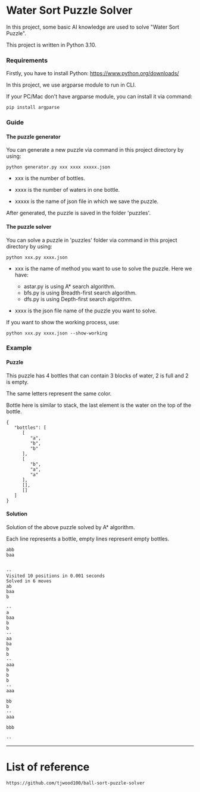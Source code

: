 # Water Sort Puzzle Solver
In this project, some basic AI knowledge are used to solve "Water Sort Puzzle".

This project is written in Python 3.10.
### Requirements
Firstly, you have to install Python: https://www.python.org/downloads/

In this project, we use argparse module to run in CLI.

If your PC/Mac don't have argparse module, you can install it via command:

``` 
pip install argparse 
```
### Guide

#### The puzzle generator
You can generate a new puzzle via command in this project directory by using:

``` 
python generator.py xxx xxxx xxxxx.json 
```
    
- xxx is the number of bottles.
    
- xxxx is the number of waters in one bottle.
    
- xxxxx is the name of json file in which we save the puzzle.

After generated, the puzzle is saved in the folder 'puzzles'.

#### The puzzle solver
You can solve a puzzle in 'puzzles' folder via command in this project directory by using:

``` 
python xxx.py xxxx.json 
```

- xxx is the name of method you want to use to solve the puzzle. Here we have:
    - astar.py is using A* search algorithm.
    - bfs.py is using Breadth-first search algorithm.
    - dfs.py is using Depth-first search algorithm.

- xxxx is the json file name of the puzzle you want to solve.

If you want to show the working process, use:

``` 
python xxx.py xxxx.json --show-working 
```

### Example
#### Puzzle 

This puzzle has 4 bottles that can contain 3 blocks of water, 2 is full and 2 is empty.

The same letters represent the same color.

Bottle here is similar to stack, the last element is the water on the top of the bottle.

```
{
   "bottles": [
      [
         "a",
         "b",
         "b"
      ],
      [
         "b",
         "a",
         "a"
      ],
      [],
      []
   ]
}
```

#### Solution

Solution of the above puzzle solved by A* algorithm.

Each line represents a bottle, empty lines represent empty bottles.



```
abb
baa


--
Visited 10 positions in 0.001 seconds
Solved in 6 moves
ab
baa
b

--
a
baa
b
b
--
aa
ba
b
b
--
aaa
b
b
b
--
aaa

bb
b
--
aaa

bbb

--
```

---
# List of reference

```
https://github.com/tjwood100/ball-sort-puzzle-solver

```
















